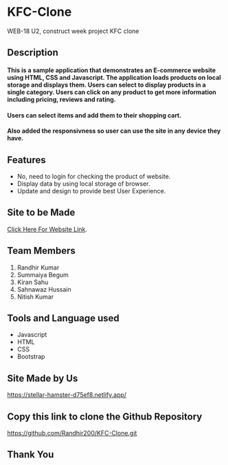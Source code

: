 # KFC-Clone
WEB-18 U2, construct week project KFC clone

## Description
#### This is a sample application that demonstrates an E-commerce website using HTML, CSS and Javascript. The application loads products on local storage and displays them. Users can select to display products in a single category. Users can click on any product to get more information including pricing, reviews and rating.

#### Users can select items and add them to their shopping cart.

#### Also added the responsivness so user can use the site in any device they have.

## Features
- No, need to login for checking the product of website.
- Display data by using local storage of browser.
- Update and design to provide best User Experience.

## Site to be Made
 [Click Here For Website Link](https://www.kfc.com/?georedirect=false).

## Team Members
1. Randhir Kumar 
2. Summaiya Begum 
3. Kiran Sahu
4. Sahnawaz Hussain 
5. Nitish Kumar

## Tools and Language used
- Javascript
- HTML
- CSS
- Bootstrap

## Site Made by Us
https://stellar-hamster-d75ef8.netlify.app/

## Copy this link to clone the Github Repository
https://github.com/Randhir200/KFC-Clone.git


## Thank You

